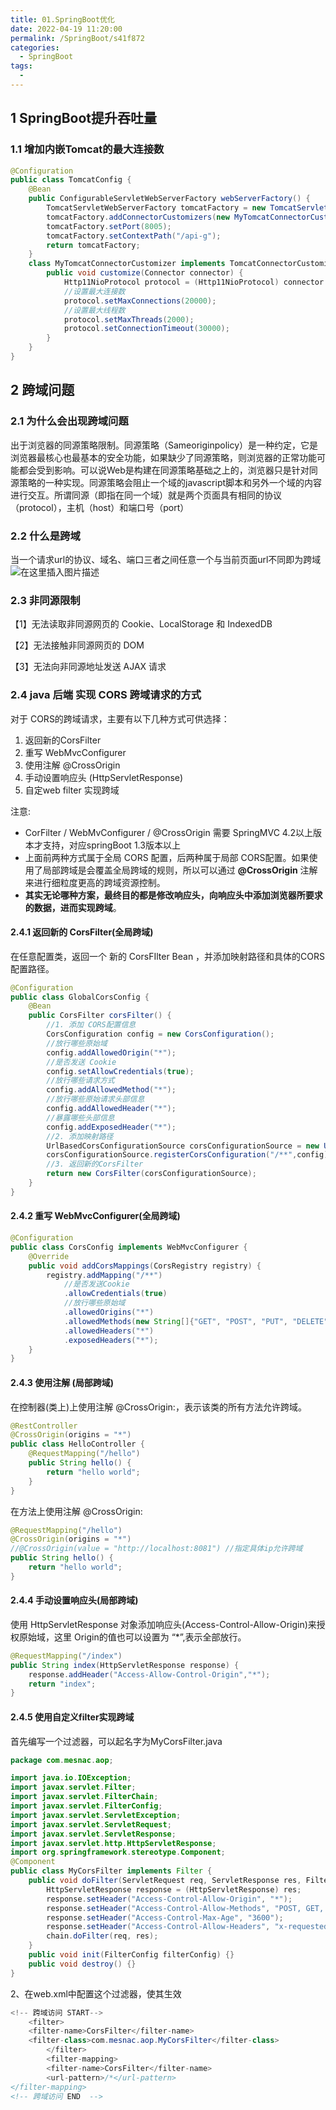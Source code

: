 ```yaml
---
title: 01.SpringBoot优化
date: 2022-04-19 11:20:00
permalink: /SpringBoot/s41f872
categories: 
  - SpringBoot
tags: 
  - 
---
```


## 1 SpringBoot提升吞吐量

### 1.1 增加内嵌Tomcat的最大连接数

```java
@Configuration
public class TomcatConfig {
    @Bean
    public ConfigurableServletWebServerFactory webServerFactory() {
        TomcatServletWebServerFactory tomcatFactory = new TomcatServletWebServerFactory();
        tomcatFactory.addConnectorCustomizers(new MyTomcatConnectorCustomizer());
        tomcatFactory.setPort(8005);
        tomcatFactory.setContextPath("/api-g");
        return tomcatFactory;
    }
    class MyTomcatConnectorCustomizer implements TomcatConnectorCustomizer {
        public void customize(Connector connector) {
            Http11NioProtocol protocol = (Http11NioProtocol) connector.getProtocolHandler();
            //设置最大连接数               
            protocol.setMaxConnections(20000);
            //设置最大线程数               
            protocol.setMaxThreads(2000);
            protocol.setConnectionTimeout(30000);
        }
    }
}
```

## 2 跨域问题

### 2.1 为什么会出现跨域问题

出于浏览器的同源策略限制。同源策略（Sameoriginpolicy）是一种约定，它是浏览器最核心也最基本的安全功能，如果缺少了同源策略，则浏览器的正常功能可能都会受到影响。可以说Web是构建在同源策略基础之上的，浏览器只是针对同源策略的一种实现。同源策略会阻止一个域的javascript脚本和另外一个域的内容进行交互。所谓同源（即指在同一个域）就是两个页面具有相同的协议（protocol），主机（host）和端口号（port）

### 2.2 什么是跨域

当一个请求url的协议、域名、端口三者之间任意一个与当前页面url不同即为跨域
 ![在这里插入图片描述](https://img-blog.csdnimg.cn/20210103163819164.png?x-oss-process=image/watermark,type_ZmFuZ3poZW5naGVpdGk,shadow_10,text_aHR0cHM6Ly9ibG9nLmNzZG4ubmV0L3dldGVyX2Ryb3A=,size_16,color_FFFFFF,t_70)

### 2.3 非同源限制

【1】无法读取非同源网页的 Cookie、LocalStorage 和 IndexedDB

【2】无法接触非同源网页的 DOM

【3】无法向非同源地址发送 AJAX 请求

### 2.4 java 后端 实现 CORS 跨域请求的方式

对于 CORS的跨域请求，主要有以下几种方式可供选择：

1. 返回新的CorsFilter
2. 重写 WebMvcConfigurer
3. 使用注解 @CrossOrigin
4. 手动设置响应头 (HttpServletResponse)
5. 自定web filter 实现跨域

注意:

- CorFilter / WebMvConfigurer / @CrossOrigin 需要 SpringMVC 4.2以上版本才支持，对应springBoot 1.3版本以上
- 上面前两种方式属于全局 CORS 配置，后两种属于局部 CORS配置。如果使用了局部跨域是会覆盖全局跨域的规则，所以可以通过 **@CrossOrigin** 注解来进行细粒度更高的跨域资源控制。
- **其实无论哪种方案，最终目的都是修改响应头，向响应头中添加浏览器所要求的数据，进而实现跨域**。

#### 2.4.1 返回新的 CorsFilter(全局跨域)

在任意配置类，返回一个 新的 CorsFIlter Bean ，并添加映射路径和具体的CORS配置路径。

```java
@Configuration
public class GlobalCorsConfig {
    @Bean
    public CorsFilter corsFilter() {
        //1. 添加 CORS配置信息
        CorsConfiguration config = new CorsConfiguration();
        //放行哪些原始域
        config.addAllowedOrigin("*");
        //是否发送 Cookie
        config.setAllowCredentials(true);
        //放行哪些请求方式
        config.addAllowedMethod("*");
        //放行哪些原始请求头部信息
        config.addAllowedHeader("*");
        //暴露哪些头部信息
        config.addExposedHeader("*");
        //2. 添加映射路径
        UrlBasedCorsConfigurationSource corsConfigurationSource = new UrlBasedCorsConfigurationSource();
        corsConfigurationSource.registerCorsConfiguration("/**",config);
        //3. 返回新的CorsFilter
        return new CorsFilter(corsConfigurationSource);
    }
}
```

#### 2.4.2 重写 WebMvcConfigurer(全局跨域)

```java
@Configuration
public class CorsConfig implements WebMvcConfigurer {
    @Override
    public void addCorsMappings(CorsRegistry registry) {
        registry.addMapping("/**")
            //是否发送Cookie
            .allowCredentials(true)
            //放行哪些原始域
            .allowedOrigins("*")
            .allowedMethods(new String[]{"GET", "POST", "PUT", "DELETE"})
            .allowedHeaders("*")
            .exposedHeaders("*");
    }
}
```

#### 2.4.3 使用注解 (局部跨域)

在控制器(类上)上使用注解 @CrossOrigin:，表示该类的所有方法允许跨域。

```java
@RestController
@CrossOrigin(origins = "*")
public class HelloController {
    @RequestMapping("/hello")
    public String hello() {
        return "hello world";
    }
}
```

在方法上使用注解 @CrossOrigin:

```java
@RequestMapping("/hello")
@CrossOrigin(origins = "*")
//@CrossOrigin(value = "http://localhost:8081") //指定具体ip允许跨域
public String hello() {
    return "hello world";
}
```

#### 2.4.4 手动设置响应头(局部跨域)

使用 HttpServletResponse 对象添加响应头(Access-Control-Allow-Origin)来授权原始域，这里 Origin的值也可以设置为 “*”,表示全部放行。

```java
@RequestMapping("/index")
public String index(HttpServletResponse response) {
    response.addHeader("Access-Allow-Control-Origin","*");
    return "index";
}
```

#### 2.4.5 使用自定义filter实现跨域

首先编写一个过滤器，可以起名字为MyCorsFilter.java

```java
package com.mesnac.aop;

import java.io.IOException;
import javax.servlet.Filter;
import javax.servlet.FilterChain;
import javax.servlet.FilterConfig;
import javax.servlet.ServletException;
import javax.servlet.ServletRequest;
import javax.servlet.ServletResponse;
import javax.servlet.http.HttpServletResponse;
import org.springframework.stereotype.Component;
@Component
public class MyCorsFilter implements Filter {
    public void doFilter(ServletRequest req, ServletResponse res, FilterChain chain) throws IOException, ServletException {
        HttpServletResponse response = (HttpServletResponse) res;
        response.setHeader("Access-Control-Allow-Origin", "*");
        response.setHeader("Access-Control-Allow-Methods", "POST, GET, OPTIONS, DELETE");
        response.setHeader("Access-Control-Max-Age", "3600");
        response.setHeader("Access-Control-Allow-Headers", "x-requested-with,content-type");
        chain.doFilter(req, res);
    }
    public void init(FilterConfig filterConfig) {}
    public void destroy() {}
}
```

2、在web.xml中配置这个过滤器，使其生效

```java
<!-- 跨域访问 START-->
    <filter>
    <filter-name>CorsFilter</filter-name>
    <filter-class>com.mesnac.aop.MyCorsFilter</filter-class>
        </filter>
        <filter-mapping>
        <filter-name>CorsFilter</filter-name>
        <url-pattern>/*</url-pattern>
</filter-mapping>
<!-- 跨域访问 END  -->
```
